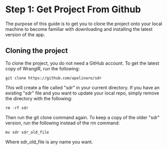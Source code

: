 # Step 1: Get Project From Github
The purpose of this guide is to get you to clone the project onto your local machine to become familiar with downloading and installing the latest version of the app.

## Cloning the project
To clone the project, you do not need a GitHub account. To get the latest copy of WranglR, run the following:

	git clone https://github.com/apolinaro/sdr

This will create a file called "sdr" in your current directory. If you have an existing "sdr" file and you want to update your local repo, simply remove the directory with the following:

	rm -rf sdr

Then run the git clone command again. To keep a copy of the older "sdr" version, run the following instead of the rm command:

	mv sdr sdr_old_file

Where sdr_old_file is any name you want.
